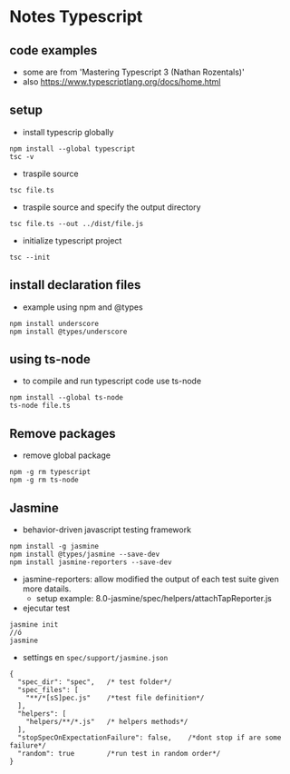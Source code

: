 
Notes Typescript
====================

## code examples 

* some are from 'Mastering Typescript 3 (Nathan Rozentals)'
* also  https://www.typescriptlang.org/docs/home.html

## setup

* install typescrip globally

```
npm install --global typescript
tsc -v
```

* traspile source

```
tsc file.ts
```

* traspile source and specify the output directory

```
tsc file.ts --out ../dist/file.js
```

* initialize typescript project

```
tsc --init
```

## install declaration files

* example using npm and @types

```
npm install underscore
npm install @types/underscore
```

## using ts-node

* to compile and run typescript code use ts-node

```
npm install --global ts-node
ts-node file.ts
```

## Remove packages

* remove global package

```
npm -g rm typescript
npm -g rm ts-node
```

## Jasmine

* behavior-driven javascript testing framework

```
npm install -g jasmine
npm install @types/jasmine --save-dev
npm install jasmine-reporters --save-dev
```

* jasmine-reporters: allow modified the output of each test suite given more datails.
    * setup example: 8.0-jasmine/spec/helpers/attachTapReporter.js
* ejecutar test

```
jasmine init
//ó
jasmine
```

* settings en `spec/support/jasmine.json`

```
{
  "spec_dir": "spec",   /* test folder*/
  "spec_files": [       
    "**/*[sS]pec.js"    /*test file definition*/ 
  ], 
  "helpers": [ 
    "helpers/**/*.js"   /* helpers methods*/ 
  ], 
  "stopSpecOnExpectationFailure": false,    /*dont stop if are some failure*/
  "random": true        /*run test in random order*/
}
```

